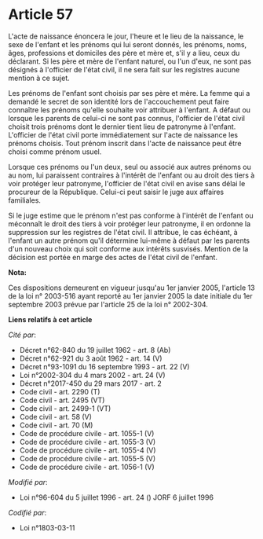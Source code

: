 # Article 57

L'acte de naissance énoncera le jour, l'heure et le lieu de la naissance, le sexe de l'enfant et les prénoms qui lui seront
donnés, les prénoms, noms, âges, professions et domiciles des père et mère et, s'il y a lieu, ceux du déclarant. Si les père
et mère de l'enfant naturel, ou l'un d'eux, ne sont pas désignés à l'officier de l'état civil, il ne sera fait sur les
registres aucune mention à ce sujet.

Les prénoms de l'enfant sont choisis par ses père et mère. La femme qui a demandé le secret de son identité lors de
l'accouchement peut faire connaître les prénoms qu'elle souhaite voir attribuer à l'enfant. A défaut ou lorsque les parents
de celui-ci ne sont pas connus, l'officier de l'état civil choisit trois prénoms dont le dernier tient lieu de patronyme à
l'enfant. L'officier de l'état civil porte immédiatement sur l'acte de naissance les prénoms choisis. Tout prénom inscrit
dans l'acte de naissance peut être choisi comme prénom usuel.

Lorsque ces prénoms ou l'un deux, seul ou associé aux autres prénoms ou au nom, lui paraissent contraires à l'intérêt de
l'enfant ou au droit des tiers à voir protéger leur patronyme, l'officier de l'état civil en avise sans délai le procureur de
la République. Celui-ci peut saisir le juge aux affaires familiales.

Si le juge estime que le prénom n'est pas conforme à l'intérêt de l'enfant ou méconnaît le droit des tiers à voir protéger
leur patronyme, il en ordonne la suppression sur les registres de l'état civil. Il attribue, le cas échéant, à l'enfant un
autre prénom qu'il détermine lui-même à défaut par les parents d'un nouveau choix qui soit conforme aux intérêts susvisés.
Mention de la décision est portée en marge des actes de l'état civil de l'enfant.

**Nota:**

Ces dispositions demeurent en vigueur jusqu'au 1er janvier 2005, l'article 13 de la loi n° 2003-516 ayant reporté au 1er
janvier 2005 la date initiale du 1er septembre 2003 prévue par l'article 25 de la loi n° 2002-304.

**Liens relatifs à cet article**

_Cité par_:

  - Décret n°62-840 du 19 juillet 1962 - art. 8 (Ab)
  - Décret n°62-921 du 3 août 1962 - art. 14 (V)
  - Décret n°93-1091 du 16 septembre 1993 - art. 22 (V)
  - Loi n°2002-304 du 4 mars 2002 - art. 24 (V)
  - Décret n°2017-450 du 29 mars 2017 - art. 2
  - Code civil - art. 2290 (T)
  - Code civil - art. 2495 (VT)
  - Code civil - art. 2499-1 (VT)
  - Code civil - art. 58 (V)
  - Code civil - art. 70 (M)
  - Code de procédure civile - art. 1055-1 (V)
  - Code de procédure civile - art. 1055-3 (V)
  - Code de procédure civile - art. 1055-4 (V)
  - Code de procédure civile - art. 1055-5 (V)
  - Code de procédure civile - art. 1056-1 (V)

_Modifié par_:

  - Loi n°96-604 du 5 juillet 1996 - art. 24 () JORF 6 juillet 1996

_Codifié par_:

  - Loi n°1803-03-11
